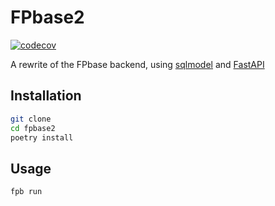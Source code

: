 # FPbase2

[![codecov](https://codecov.io/gh/tlambert03/fpbase2/branch/main/graph/badge.svg?token=PEfGzZ2Kyl)](https://codecov.io/gh/tlambert03/fpbase2)

A rewrite of the FPbase backend, using
[sqlmodel](https://github.com/tiangolo/sqlmodel) and
[FastAPI](https://fastapi.tiangolo.com)

## Installation

```bash
git clone
cd fpbase2
poetry install
```

## Usage

```bash
fpb run
```
